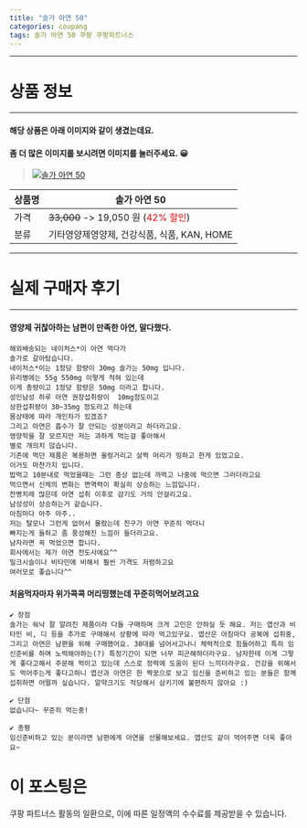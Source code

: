 ```yaml
---
title: "솔가 아연 50"
categories: coupang
tags: 솔가 아연 50 쿠팡 쿠팡파트너스
---
```

---

# 상품 정보

---

#### 해당 상품은 아래 이미지와 같이 생겼는데요. 
#### 좀 더 많은 이미지를 보시려면 이미지를 눌러주세요. 😀
> [![솔가 아연 50](https://static.coupangcdn.com/image/affiliate/banner/dfec47b995a1d2102aa5b7aa12f94e31@2x.jpg)](https://coupa.ng/bWVNEg)

상품명 | 솔가 아연 50
-------|-------
가격 | ~~33,000~~ -> 19,050 원 (<span style="color:red">42% 할인</span>)
분류 | 기타영양제영양제, 건강식품, 식품, KAN, HOME

---

# 실제 구매자 후기

---


####    영양제 귀찮아하는 남편이 만족한 아연, 말다했다.
    해외배송되는 네이처스*이 아연 먹다가 
    솔가로 갈아탔습니다.
    네이처스*이는 1정당 함량이 30mg 솔가는 50mg 입니다.
    유리병에는 55g 550mg 이렇게 적혀 있는데 
    이게 총량이고 1정당 함량은 50mg 이라고 합니다.
    성인남성 하루 아연 권장섭취량이  10mg정도이고
    상한섭취량이 30~35mg 정도라고 하는데 
    몸상태에 따라 개인차가 있겠죠?
    그리고 아연은 흡수가 잘 안되는 성분이라고 하더라고요.
    영양학을 잘 모르지만 저는 과하게 먹는걸 좋아해서 
    별로 개의치 않습니다.
    기존에 먹던 제품은 복용하면 울렁거리고 살짝 머리가 띵하고 한게 있었고요.
    이거도 마찬가지 입니다.
    밥먹고 10분내로 먹었을때는 그런 증상 없는데 까먹고 나중에 먹으면 그러더라고요
    먹으면서 신체의 변화는 면역력이 확실히 상승하는 느낌입니다.
    잔병치레 많은데 아연 섭취 이후로 감기도 거의 안걸리고요.
    남성성이 상승하는거 같습니다.
    아침마다 아주 아주..
    저는 탈모나 그런게 없어서 몰랐는데 친구가 아연 꾸준히 먹더니
    빠지는게 들하고 좀 풍성해진 느낌이 들더라고요.
    남자라면 꼭 먹었으면 합니다.
    회사에서는 제가 아연 전도사에요^^
    밀크시슬이나 비타민에 비해서 훨씬 가격도 저렴하고요 
    여러모로 좋습니다^^

####    처음먹자마자 위가콕콕 머리띵했는데 꾸준히먹어보려고요
    ✔ 장점
    솔가는 워낙 잘 알려진 제품이라 다들 구매하며 크게 고민은 안하실 듯 해요. 저는 엽산과 비타민 비, 디 등을 추가로 구매해서 상황에 따라 먹고있구요. 엽산은 아침마다 공복에 섭취중, 그리고 아연은 남편을 위해 구매했어요. 30대를 넘어서고나니 체력적으로 힘들어하고 특히 임신준비를 하며 노력해야하는(?) 특정기간이 되면 너무 피곤해하더라구요. 남자한테 이게 그렇게 좋다고해서 주문해 먹이고 있는데 스스로 정력에 도움이 된다 느끼더라구요. 건강을 위해서도 먹어주는게 좋다고하니 엽산과 아연은 한 짝꿍으로 보고 임신을 준비하고 있는 분들은 함께 섭취하면 어떨까 싶습니다. 알약크기도 적당해서 삼키기에 불편하지 않아요 :)
    
    ✔ 단점
    없습니다~ 꾸준히 먹는중!
    
    ✔ 총평
    임신준비하고 있는 분이라면 남편에게 아연을 선물해보세요. 엽산도 같이 먹어주면 더욱 좋아요~



# 이 포스팅은
쿠팡 파트너스 활동의 일환으로, 이에 따른 일정액의 수수료를 제공받을 수 있습니다.